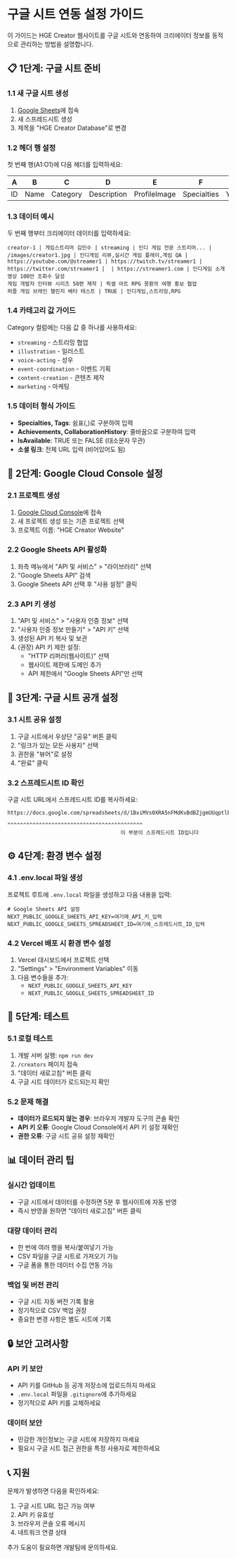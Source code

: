 # 구글 시트 연동 설정 가이드

이 가이드는 HGE Creator 웹사이트를 구글 시트와 연동하여 크리에이터 정보를 동적으로 관리하는 방법을 설명합니다.

## 📋 1단계: 구글 시트 준비

### 1.1 새 구글 시트 생성
1. [Google Sheets](https://sheets.google.com)에 접속
2. 새 스프레드시트 생성
3. 제목을 "HGE Creator Database"로 변경

### 1.2 헤더 행 설정
첫 번째 행(A1:O1)에 다음 헤더를 입력하세요:

| A   | B    | C        | D           | E            | F           | G       | H      | I       | J         | K       | L            | M                    | N           | O    |
| --- | ---- | -------- | ----------- | ------------ | ----------- | ------- | ------ | ------- | --------- | ------- | ------------ | -------------------- | ----------- | ---- |
| ID  | Name | Category | Description | ProfileImage | Specialties | YouTube | Twitch | Twitter | Instagram | Website | Achievements | CollaborationHistory | IsAvailable | Tags |

### 1.3 데이터 예시
두 번째 행부터 크리에이터 데이터를 입력하세요:

```
creator-1 | 게임스트리머 김민수 | streaming | 인디 게임 전문 스트리머... | /images/creator1.jpg | 인디게임 리뷰,실시간 게임 플레이,게임 QA | https://youtube.com/@streamer1 | https://twitch.tv/streamer1 | https://twitter.com/streamer1 |  | https://streamer1.com | 인디게임 소개 영상 100만 조회수 달성
게임 개발자 인터뷰 시리즈 50편 제작 | 픽셀 아트 RPG 몽환의 여행 홍보 협업
퍼즐 게임 브레인 챌린지 베타 테스트 | TRUE | 인디게임,스트리밍,RPG
```

### 1.4 카테고리 값 가이드
Category 컬럼에는 다음 값 중 하나를 사용하세요:
- `streaming` - 스트리밍 협업
- `illustration` - 일러스트
- `voice-acting` - 성우
- `event-coordination` - 이벤트 기획
- `content-creation` - 콘텐츠 제작
- `marketing` - 마케팅

### 1.5 데이터 형식 가이드
- **Specialties, Tags**: 쉼표(,)로 구분하여 입력
- **Achievements, CollaborationHistory**: 줄바꿈으로 구분하여 입력
- **IsAvailable**: TRUE 또는 FALSE (대소문자 무관)
- **소셜 링크**: 전체 URL 입력 (비어있어도 됨)

## 🔑 2단계: Google Cloud Console 설정

### 2.1 프로젝트 생성
1. [Google Cloud Console](https://console.cloud.google.com)에 접속
2. 새 프로젝트 생성 또는 기존 프로젝트 선택
3. 프로젝트 이름: "HGE Creator Website"

### 2.2 Google Sheets API 활성화
1. 좌측 메뉴에서 "API 및 서비스" > "라이브러리" 선택
2. "Google Sheets API" 검색
3. Google Sheets API 선택 후 "사용 설정" 클릭

### 2.3 API 키 생성
1. "API 및 서비스" > "사용자 인증 정보" 선택
2. "사용자 인증 정보 만들기" > "API 키" 선택
3. 생성된 API 키 복사 및 보관
4. (권장) API 키 제한 설정:
   - "HTTP 리퍼러(웹사이트)" 선택
   - 웹사이트 제한에 도메인 추가
   - API 제한에서 "Google Sheets API"만 선택

## 📄 3단계: 구글 시트 공개 설정

### 3.1 시트 공유 설정
1. 구글 시트에서 우상단 "공유" 버튼 클릭
2. "링크가 있는 모든 사용자" 선택
3. 권한을 "뷰어"로 설정
4. "완료" 클릭

### 3.2 스프레드시트 ID 확인
구글 시트 URL에서 스프레드시트 ID를 복사하세요:
```
https://docs.google.com/spreadsheets/d/1BxiMVs0XRA5nFMdKvBdBZjgmUUqptlbs74OgvE2upms/edit
                                    ^^^^^^^^^^^^^^^^^^^^^^^^^^^^^^^^^^^^^^^^^^^
                                    이 부분이 스프레드시트 ID입니다
```

## ⚙️ 4단계: 환경 변수 설정

### 4.1 .env.local 파일 생성
프로젝트 루트에 `.env.local` 파일을 생성하고 다음 내용을 입력:

```env
# Google Sheets API 설정
NEXT_PUBLIC_GOOGLE_SHEETS_API_KEY=여기에_API_키_입력
NEXT_PUBLIC_GOOGLE_SHEETS_SPREADSHEET_ID=여기에_스프레드시트_ID_입력
```

### 4.2 Vercel 배포 시 환경 변수 설정
1. Vercel 대시보드에서 프로젝트 선택
2. "Settings" > "Environment Variables" 이동
3. 다음 변수들을 추가:
   - `NEXT_PUBLIC_GOOGLE_SHEETS_API_KEY`
   - `NEXT_PUBLIC_GOOGLE_SHEETS_SPREADSHEET_ID`

## 🧪 5단계: 테스트

### 5.1 로컬 테스트
1. 개발 서버 실행: `npm run dev`
2. `/creators` 페이지 접속
3. "데이터 새로고침" 버튼 클릭
4. 구글 시트 데이터가 로드되는지 확인

### 5.2 문제 해결
- **데이터가 로드되지 않는 경우**: 브라우저 개발자 도구의 콘솔 확인
- **API 키 오류**: Google Cloud Console에서 API 키 설정 재확인
- **권한 오류**: 구글 시트 공유 설정 재확인

## 📊 데이터 관리 팁

### 실시간 업데이트
- 구글 시트에서 데이터를 수정하면 5분 후 웹사이트에 자동 반영
- 즉시 반영을 원하면 "데이터 새로고침" 버튼 클릭

### 대량 데이터 관리
- 한 번에 여러 행을 복사/붙여넣기 가능
- CSV 파일을 구글 시트로 가져오기 가능
- 구글 폼을 통한 데이터 수집 연동 가능

### 백업 및 버전 관리
- 구글 시트 자동 버전 기록 활용
- 정기적으로 CSV 백업 권장
- 중요한 변경 사항은 별도 시트에 기록

## 🔒 보안 고려사항

### API 키 보안
- API 키를 GitHub 등 공개 저장소에 업로드하지 마세요
- `.env.local` 파일을 `.gitignore`에 추가하세요
- 정기적으로 API 키를 교체하세요

### 데이터 보안
- 민감한 개인정보는 구글 시트에 저장하지 마세요
- 필요시 구글 시트 접근 권한을 특정 사용자로 제한하세요

## 📞 지원

문제가 발생하면 다음을 확인하세요:
1. 구글 시트 URL 접근 가능 여부
2. API 키 유효성
3. 브라우저 콘솔 오류 메시지
4. 네트워크 연결 상태

추가 도움이 필요하면 개발팀에 문의하세요.
